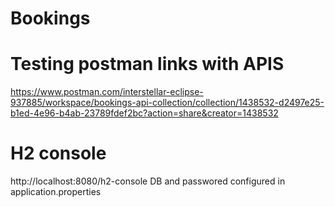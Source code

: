 # Bookings
# Testing postman links with APIS
https://www.postman.com/interstellar-eclipse-937885/workspace/bookings-api-collection/collection/1438532-d2497e25-b1ed-4e96-b4ab-23789fdef2bc?action=share&creator=1438532

# H2 console
http://localhost:8080/h2-console
DB and passwored configured in application.properties

